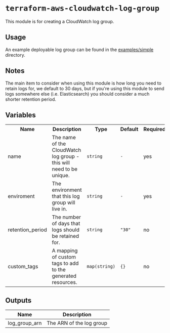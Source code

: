 # `terraform-aws-cloudwatch-log-group`

This module is for creating a CloudWatch log group.


## Usage

An example deployable log group can be found in the [examples/simple](examples/simple) directory.

## Notes

The main item to consider when using this module is how long you need to retain logs for, we default to 30 days, but if you're using this module to send logs somewhere else (i.e. Elasticsearch) you should consider a much shorter retention period.

## Variables

<table>
<tr><th>Name</th><th>Description</th><th>Type</th><th>Default</th> <th>Required</th></tr>
<tr>
<td>name</td>
<td>The name of the CloudWatch log group - this will need to be unique.</td>
<td>

`string`</td>
<td>

`-`</td>
<td>yes</td>
</tr>
<tr>
<td>enviroment</td>
<td>The environment that this log group will live in.</td>
<td>

`string`</td>
<td>

`-`</td>
<td>yes</td>
</tr>
<tr>
<td>retention_period</td>
<td>The number of days that logs should be retained for.</td>
<td>

`string`</td>
<td>

`"30"`</td>
<td>no</td>
</tr>
<td>custom_tags</td>
<td>A mapping of custom tags to add to the generated resources.</td>
<td>

`map(string)`</td>
<td>

`{}`</td>
<td>no</td>
</tr>
</table>
              
## Outputs
              
| Name | Description |
|------|-------------|
| log\_group\_arn | The ARN of the log group |
              